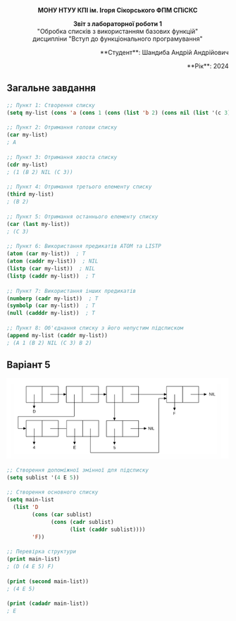 <p align="center"><b>МОНУ НТУУ КПІ ім. Ігоря Сікорського ФПМ СПіСКС</b></p>

<p align="center">
<b>Звіт з лабораторної роботи 1</b><br/>
"Обробка списків з використанням базових функцій"<br/>
дисципліни "Вступ до функціонального програмування"
</p>

<p align="right">**Студент**: Шандиба Андрій Андрійович<p>
<p align="right">**Рік**: 2024<p>

## Загальне завдання

```lisp
;; Пункт 1: Створення списку
(setq my-list (cons 'a (cons 1 (cons (list 'b 2) (cons nil (list '(c 3)))))))

;; Пункт 2: Отримання голови списку
(car my-list)
; A

;; Пункт 3: Отримання хвоста списку
(cdr my-list)
; (1 (B 2) NIL (C 3))

;; Пункт 4: Отримання третього елементу списку
(third my-list)
; (B 2)

;; Пункт 5: Отримання останнього елементу списку
(car (last my-list))
; (C 3)

;; Пункт 6: Використання предикатів ATOM та LISTP
(atom (car my-list))  ; T
(atom (caddr my-list))  ; NIL
(listp (car my-list))  ; NIL
(listp (caddr my-list))  ; T

;; Пункт 7: Використання інших предикатів
(numberp (cadr my-list))  ; T
(symbolp (car my-list))  ; T
(null (cadddr my-list))  ; T

;; Пункт 8: Об'єднання списку з його непустим підсписком
(append my-list (caddr my-list))
; (A 1 (B 2) NIL (C 3) B 2)
```

## Варіант 5

<p align="center">
<img src="lab1.png">
</p>

```lisp
;; Створення допоміжної змінної для підсписку
(setq sublist '(4 E 5))

;; Створення основного списку
(setq main-list 
  (list 'D 
        (cons (car sublist) 
              (cons (cadr sublist) 
                    (list (caddr sublist))))
        'F))

;; Перевірка структури
(print main-list)
; (D (4 E 5) F)

(print (second main-list))
; (4 E 5)

(print (cadadr main-list))
; E
```

